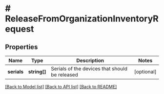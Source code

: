 # # ReleaseFromOrganizationInventoryRequest

## Properties

Name | Type | Description | Notes
------------ | ------------- | ------------- | -------------
**serials** | **string[]** | Serials of the devices that should be released | [optional]

[[Back to Model list]](../../README.md#models) [[Back to API list]](../../README.md#endpoints) [[Back to README]](../../README.md)

